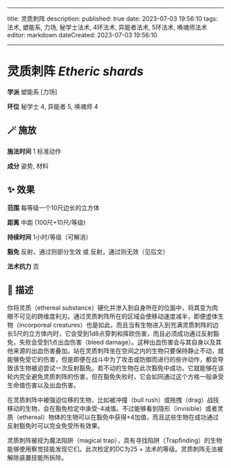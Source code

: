 
---
title: 灵质刺阵
description: 
published: true
date: 2023-07-03 19:56:10
tags: 法术, 塑能系, 力场, 秘学士法术, 4环法术, 异能者法术, 5环法术, 唤魂师法术
editor: markdown
dateCreated: 2023-07-03 19:56:10

---

# **灵质刺阵** *Etheric shards*

**学派** 塑能系 \[力场\] 

**环位** 秘学士 4, 异能者 5, 唤魂师 4

## 🪄 施放

**施法时间** 1 标准动作

**成分** 姿势, 材料

## ✨ 效果  

**范围** 每等级一个10尺边长的立方体

**距离** 中距 (100尺+10尺/等级)  

**持续时间** 1小时/等级（可解消） 

**豁免** 反射，通过则部分生效 或 反射，通过则无效（见后文）

**法术抗力** 否

## 📖 描述

你将灵质（ethereal substance）硬化并渗入到自身所在的位面中，将其变为肉眼不可见的跨维度利刃。通过灵质刺阵所在的区域会使移动速度减半，即便虚体生物（incorporeal creatures）也是如此，而且当有生物进入到充满灵质刺阵的边长5尺的立方体内时，它会受到1d8点穿刺和挥砍伤害，而且必须成功通过反射豁免，失败会受到1点出血伤害（bleed damage）。这种出血伤害会与其自身以及其他来源的出血伤害叠加。站在灵质刺阵坐在空间之内的生物只要保持静止不动，就能够免受它的伤害，但是即便在战斗中为了攻击或防御而进行的些许动作，都会导致该生物被迫尝试一次反射豁免。若不动的生物在此次豁免中成功，它就能够在该轮内完全避免灵质刺阵的伤害，但在豁免失败时，它会如同通过这个方格一般承受生命值伤害以及出血伤害。

在灵质刺阵中被强迫位移的生物，比如被冲撞（bull rush）或拖拽（drag）战技移动的生物，会在豁免检定中承受-4减值。不过能够看到隐形（invisible）或者灵质（ethereal）物体的生物可以在豁免中获得+4加值，而且这些生物在成功通过反射豁免时可以完全免受所有效果。

灵质刺阵被视为魔法陷阱（magical trap），具有寻找陷阱（Trapfinding）的生物能够使用察觉技能发现它们。此次检定的DC为25 + 法术的等级。灵质刺阵无法被解除装置技能所拆除。
    